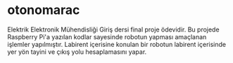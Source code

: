 # otonomarac

Elektrik Elektronik Mühendisliği Giriş dersi final proje ödevidir.
Bu projede Raspberry Pi'a yazılan kodlar sayesinde robotun yapması amaçlanan işlemler yapılmıştır.
Labirent içerisine konulan bir robotun labirent içerisinde yer yön tayini ve çıkış yolu hesaplamasını yapar.
